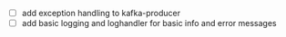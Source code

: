 - [ ] add exception handling to kafka-producer
- [ ] add basic logging and loghandler for basic info and error messages
